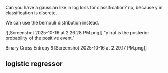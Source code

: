 Can you have a gaussian like in log loss for classification? no, because y in classification is discrete.

We can use the bernouli distribution instead.

![[Screenshot 2025-10-16 at 2.26.28 PM.png]]
"y hat is the posterior probability of the positive event."

Binary Cross Entropy
![[Screenshot 2025-10-16 at 2.29.17 PM.png]]

## logistic regressor
